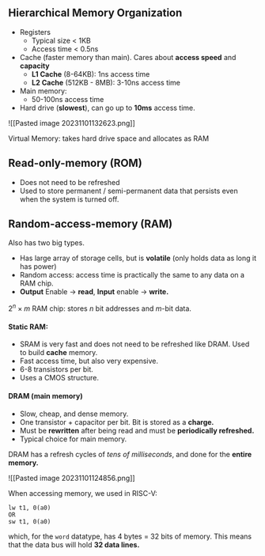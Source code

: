 ## Hierarchical Memory Organization
- Registers
	- Typical size < 1KB
	- Access time < 0.5ns
- Cache (faster memory than main). Cares about **access speed** and **capacity**
	- **L1 Cache** (8-64KB): 1ns access time
	- **L2 Cache** (512KB - 8MB): 3-10ns access time
- Main memory: 
	- 50-100ns access time
- Hard drive (**slowest**), can go up to **10ms** access time.

![[Pasted image 20231101132623.png]]


Virtual Memory: takes hard drive space and allocates as RAM
## Read-only-memory (ROM)
- Does not need to be refreshed
- Used to store permanent / semi-permanent data that persists even when the system is turned off.
## Random-access-memory (RAM)
Also has two big types.
- Has large array of storage cells, but is **volatile** (only holds data as long it has power)
- Random access: access time is practically the same to any data on a RAM chip. 
- **Output** Enable $\rightarrow$ **read**, **Input** enable $\rightarrow$ **write.**

$2^n \times m$ RAM chip: stores $n$ bit addresses and $m$-bit data.
#### Static RAM: 
- SRAM is very fast and does not need to be refreshed like DRAM. Used to build **cache** memory.
- Fast access time, but also very expensive.
- 6-8 transistors per bit.
- Uses a CMOS structure.
#### DRAM (main memory)
- Slow, cheap, and dense memory. 
- One transistor + capacitor per bit. Bit is stored as a **charge.**
- Must be **rewritten** after being read and must be **periodically refreshed.**
- Typical choice for main memory. 

DRAM has a refresh cycles of *tens of milliseconds*, and done for the **entire memory.**

![[Pasted image 20231101124856.png]]

When accessing memory, we used in RISC-V:

```
lw t1, 0(a0)
OR 
sw t1, 0(a0)
```

which, for the `word` datatype, has 4 bytes = 32 bits of memory. This means that the data bus will hold **32 data lines.**